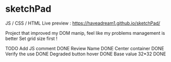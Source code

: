 # sketchPad
JS / CSS / HTML
Live preview : https://haveadream1.github.io/sketchPad/ 

Project that improved my DOM manip, feel like my problems management is better
Set grid size first !

TODO
    Add JS comment              DONE
    Review Name                 DONE
    Center container            DONE
    Verify the use              DONE
    Degraded button hover       DONE
    Base value 32*32            DONE
